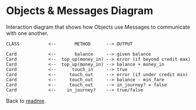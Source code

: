 # Objects & Messages Diagram

Interaction diagram that shows how Objects use Messages to communicate with one another.
```
CLASS           <--       METHOD      --> OUTPUT

Card            <--       balance     --> given balance
Card            <--  top_up(money_in) --> error (if beyond credit max)
Card            <--  top_up(money_in) --> balance + money_in
Card            <--      touch_in     --> true
Card            <--     touch_out     --> error (if under credit min)
Card            <--     touch_out     --> balance - min_fare
Card            <--     touch_out     --> in_journey? = false
Card            <--    in_journey?    --> true/false
```
Back to [readme](README.md).
